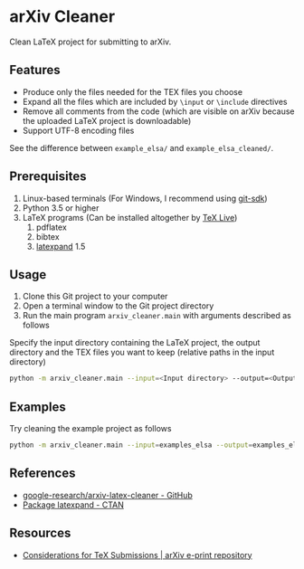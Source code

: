 # arXiv Cleaner

Clean LaTeX project for submitting to arXiv.

## Features

* Produce only the files needed for the TEX files you choose
* Expand all the files which are included by `\input` or `\include` directives
* Remove all comments from the code (which are visible on arXiv because the uploaded LaTeX project is downloadable)
* Support UTF-8 encoding files

See the difference between `example_elsa/` and `example_elsa_cleaned/`.

## Prerequisites

1. Linux-based terminals (For Windows, I recommend using [git-sdk](https://github.com/git-for-windows/build-extra/releases))
2. Python 3.5 or higher
3. LaTeX programs (Can be installed altogether by [TeX Live](https://www.tug.org/texlive/))
    1. pdflatex
    2. bibtex
    3. [latexpand](https://www.ctan.org/pkg/latexpand) 1.5

## Usage

1. Clone this Git project to your computer
2. Open a terminal window to the Git project directory
3. Run the main program `arxiv_cleaner.main` with arguments described as follows

Specify the input directory containing the LaTeX project, the output directory and the TEX files you want to keep (relative paths in the input directory)

```bash
python -m arxiv_cleaner.main --input=<Input directory> --output=<Output directory> --tex=<TEX files to keep>
```

## Examples

Try cleaning the example project as follows

```bash
python -m arxiv_cleaner.main --input=examples_elsa --output=examples_elsa_cleaned --tex=main.tex,sup.tex
```

## References

* [google-research/arxiv-latex-cleaner - GitHub](https://github.com/google-research/arxiv-latex-cleaner)
* [Package latexpand - CTAN](https://www.ctan.org/pkg/latexpand)

## Resources

* [Considerations for TeX Submissions | arXiv e-print repository](https://arxiv.org/help/submit_tex)
